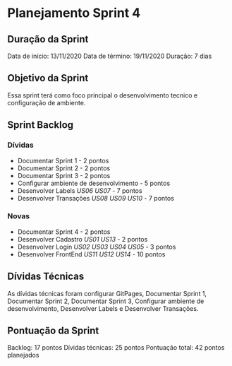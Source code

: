 # Planejamento Sprint 4
## Duração da Sprint
Data de início: 13/11/2020
Data de término: 19/11/2020
Duração: 7 dias

## Objetivo da Sprint
Essa sprint terá como foco principal o desenvolvimento tecnico e configuração de ambiente.

## Sprint Backlog

### Dívidas
- Documentar Sprint 1 - 2 pontos
- Documentar Sprint 2 - 2 pontos
- Documentar Sprint 3 - 2 pontos
- Configurar ambiente de desenvolvimento - 5 pontos
- Desenvolver Labels _US06_ _US07_ - 7 pontos
- Desenvolver Transações _US08_ _US09_ _US10_ - 7 pontos

### Novas
- Documentar Sprint 4 - 2 pontos 
- Desenvolver Cadastro _US01_ _US13_ - 2 pontos
- Desenvolver Login _US02_ _US03_ _US04_ _US05_ - 3 pontos
- Desenvolver FrontEnd _US11_ _US12_ _US14_ - 10 pontos

## Dívidas Técnicas
As dívidas técnicas foram configurar GitPages, Documentar Sprint 1, Documentar Sprint 2, Documentar Sprint 3, Configurar ambiente de desenvolvimento, Desenvolver Labels e Desenvolver Transações.

## Pontuação da Sprint
Backlog: 17 pontos
Dívidas técnicas: 25 pontos
Pontuação total: 42 pontos planejados
